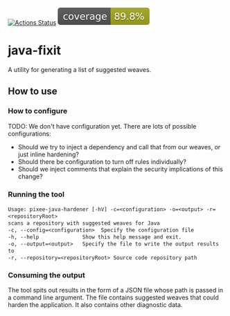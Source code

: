 [![Actions Status](https://github.com/pixeeworks/java-code-hardener/workflows/Java%20CI/badge.svg)](https://github.com/pixeeworks/java-code-hardener/actions)
![Coverage](.github/badges/jacoco.svg)

# java-fixit

A utility for generating a list of suggested weaves.

## How to use

### How to configure

TODO: We don't have configuration yet. There are lots of possible configurations:
* Should we try to inject a dependency and call that from our weaves, or just inline hardening?
* Should there be configuration to turn off rules individually?
* Should we inject comments that explain the security implications of this change?

### Running the tool

```
Usage: pixee-java-hardener [-hV] -c=<configuration> -o=<output> -r=<repositoryRoot>
scans a repository with suggested weaves for Java
-c, --config=<configuration>  Specify the configuration file
-h, --help              Show this help message and exit.
-o, --output=<output>   Specify the file to write the output results to
-r, --repository=<repositoryRoot> Source code repository path
```

### Consuming the output
The tool spits out results in the form of a JSON file whose path is passed in a command line argument. The file contains 
suggested weaves that could harden the application. It also contains other diagnostic data.
